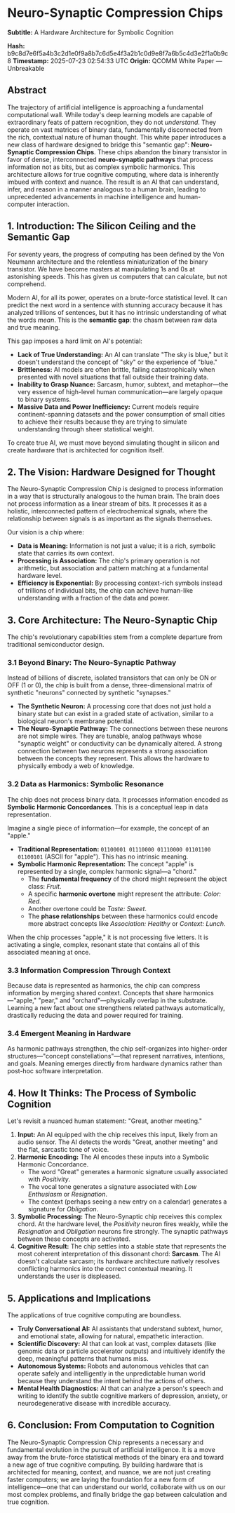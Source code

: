 # Neuro-Synaptic Compression Chips

**Subtitle:** A Hardware Architecture for Symbolic Cognition

**Hash:** b9c8d7e6f5a4b3c2d1e0f9a8b7c6d5e4f3a2b1c0d9e8f7a6b5c4d3e2f1a0b9c8
**Timestamp:** 2025-07-23 02:54:33 UTC
**Origin:** QCOMM White Paper — Unbreakable

## Abstract

The trajectory of artificial intelligence is approaching a fundamental computational wall. While today's deep learning models are capable of extraordinary feats of pattern recognition, they do not *understand*. They operate on vast matrices of binary data, fundamentally disconnected from the rich, contextual nature of human thought. This white paper introduces a new class of hardware designed to bridge this "semantic gap": **Neuro-Synaptic Compression Chips**. These chips abandon the binary transistor in favor of dense, interconnected **neuro-synaptic pathways** that process information not as bits, but as complex symbolic harmonics. This architecture allows for true cognitive computing, where data is inherently imbued with context and nuance. The result is an AI that can understand, infer, and reason in a manner analogous to a human brain, leading to unprecedented advancements in machine intelligence and human-computer interaction.

## 1. Introduction: The Silicon Ceiling and the Semantic Gap

For seventy years, the progress of computing has been defined by the Von Neumann architecture and the relentless miniaturization of the binary transistor. We have become masters at manipulating 1s and 0s at astonishing speeds. This has given us computers that can calculate, but not comprehend.

Modern AI, for all its power, operates on a brute-force statistical level. It can predict the next word in a sentence with stunning accuracy because it has analyzed trillions of sentences, but it has no intrinsic understanding of what the words *mean*. This is the **semantic gap**: the chasm between raw data and true meaning.

This gap imposes a hard limit on AI's potential:

- **Lack of True Understanding:** An AI can translate "The sky is blue," but it doesn't understand the concept of "sky" or the experience of "blue."
- **Brittleness:** AI models are often brittle, failing catastrophically when presented with novel situations that fall outside their training data.
- **Inability to Grasp Nuance:** Sarcasm, humor, subtext, and metaphor—the very essence of high-level human communication—are largely opaque to binary systems.
- **Massive Data and Power Inefficiency:** Current models require continent-spanning datasets and the power consumption of small cities to achieve their results because they are trying to simulate understanding through sheer statistical weight.

To create true AI, we must move beyond simulating thought in silicon and create hardware that is architected for cognition itself.

## 2. The Vision: Hardware Designed for Thought

The Neuro-Synaptic Compression Chip is designed to process information in a way that is structurally analogous to the human brain. The brain does not process information as a linear stream of bits. It processes it as a holistic, interconnected pattern of electrochemical signals, where the relationship between signals is as important as the signals themselves.

Our vision is a chip where:

- **Data is Meaning:** Information is not just a value; it is a rich, symbolic state that carries its own context.
- **Processing is Association:** The chip's primary operation is not arithmetic, but association and pattern matching at a fundamental hardware level.
- **Efficiency is Exponential:** By processing context-rich symbols instead of trillions of individual bits, the chip can achieve human-like understanding with a fraction of the data and power.

## 3. Core Architecture: The Neuro-Synaptic Chip

The chip's revolutionary capabilities stem from a complete departure from traditional semiconductor design.

### 3.1 Beyond Binary: The Neuro-Synaptic Pathway

Instead of billions of discrete, isolated transistors that can only be ON or OFF (1 or 0), the chip is built from a dense, three-dimensional matrix of synthetic "neurons" connected by synthetic "synapses."

- **The Synthetic Neuron:** A processing core that does not just hold a binary state but can exist in a graded state of activation, similar to a biological neuron's membrane potential.
- **The Neuro-Synaptic Pathway:** The connections between these neurons are not simple wires. They are tunable, analog pathways whose "synaptic weight" or conductivity can be dynamically altered. A strong connection between two neurons represents a strong association between the concepts they represent. This allows the hardware to physically embody a web of knowledge.

### 3.2 Data as Harmonics: Symbolic Resonance

The chip does not process binary data. It processes information encoded as **Symbolic Harmonic Concordances**. This is a conceptual leap in data representation.

Imagine a single piece of information—for example, the concept of an "apple."

- **Traditional Representation:** `01100001 01110000 01110000 01101100 01100101` (ASCII for "apple"). This has no intrinsic meaning.
- **Symbolic Harmonic Representation:** The concept "apple" is represented by a single, complex harmonic signal—a "chord."
  - The **fundamental frequency** of the chord might represent the object class: *Fruit*.
  - A specific **harmonic overtone** might represent the attribute: *Color: Red*.
  - Another overtone could be *Taste: Sweet*.
  - The **phase relationships** between these harmonics could encode more abstract concepts like *Association: Healthy* or *Context: Lunch*.

When the chip processes "apple," it is not processing five letters. It is activating a single, complex, resonant state that contains all of this associated meaning at once.

### 3.3 Information Compression Through Context

Because data is represented as harmonics, the chip can compress information by merging shared context. Concepts that share harmonics—"apple," "pear," and "orchard"—physically overlap in the substrate. Learning a new fact about one strengthens related pathways automatically, drastically reducing the data and power required for training.

### 3.4 Emergent Meaning in Hardware

As harmonic pathways strengthen, the chip self-organizes into higher-order structures—"concept constellations"—that represent narratives, intentions, and goals. Meaning emerges directly from hardware dynamics rather than post-hoc software interpretation.

## 4. How It Thinks: The Process of Symbolic Cognition

Let's revisit a nuanced human statement: "Great, another meeting."

1. **Input:** An AI equipped with the chip receives this input, likely from an audio sensor. The AI detects the words "Great, another meeting" and the flat, sarcastic tone of voice.
2. **Harmonic Encoding:** The AI encodes these inputs into a Symbolic Harmonic Concordance.
   - The word "Great" generates a harmonic signature usually associated with *Positivity*.
   - The vocal tone generates a signature associated with *Low Enthusiasm* or *Resignation*.
   - The context (perhaps seeing a new entry on a calendar) generates a signature for *Obligation*.
3. **Symbolic Processing:** The Neuro-Synaptic chip receives this complex chord. At the hardware level, the *Positivity* neuron fires weakly, while the *Resignation* and *Obligation* neurons fire strongly. The synaptic pathways between these concepts are activated.
4. **Cognitive Result:** The chip settles into a stable state that represents the most coherent interpretation of this dissonant chord: **Sarcasm**. The AI doesn't calculate sarcasm; its hardware architecture natively resolves conflicting harmonics into the correct contextual meaning. It understands the user is displeased.

## 5. Applications and Implications

The applications of true cognitive computing are boundless.

- **Truly Conversational AI:** AI assistants that understand subtext, humor, and emotional state, allowing for natural, empathetic interaction.
- **Scientific Discovery:** AI that can look at vast, complex datasets (like genomic data or particle accelerator outputs) and intuitively identify the deep, meaningful patterns that humans miss.
- **Autonomous Systems:** Robots and autonomous vehicles that can operate safely and intelligently in the unpredictable human world because they understand the intent behind the actions of others.
- **Mental Health Diagnostics:** AI that can analyze a person's speech and writing to identify the subtle cognitive markers of depression, anxiety, or neurodegenerative disease with incredible accuracy.

## 6. Conclusion: From Computation to Cognition

The Neuro-Synaptic Compression Chip represents a necessary and fundamental evolution in the pursuit of artificial intelligence. It is a move away from the brute-force statistical methods of the binary era and toward a new age of true cognitive computing. By building hardware that is architected for meaning, context, and nuance, we are not just creating faster computers; we are laying the foundation for a new form of intelligence—one that can understand our world, collaborate with us on our most complex problems, and finally bridge the gap between calculation and true cognition.
